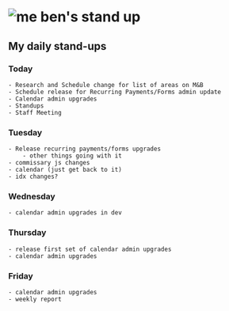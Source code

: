 # ![me](https://avatars2.githubusercontent.com/u/5232044?s=50&v=4) ben's stand up

## My daily stand-ups

### Today

    - Research and Schedule change for list of areas on M&B
    - Schedule release for Recurring Payments/Forms admin update
    - Calendar admin upgrades
    - Standups
    - Staff Meeting
    
### Tuesday

    - Release recurring payments/forms upgrades 
        - other things going with it
    - commissary js changes
    - calendar (just get back to it)
    - idx changes?
    
### Wednesday

    - calendar admin upgrades in dev

### Thursday

    - release first set of calendar admin upgrades
    - calendar admin upgrades
    
### Friday

    - calendar admin upgrades
    - weekly report

